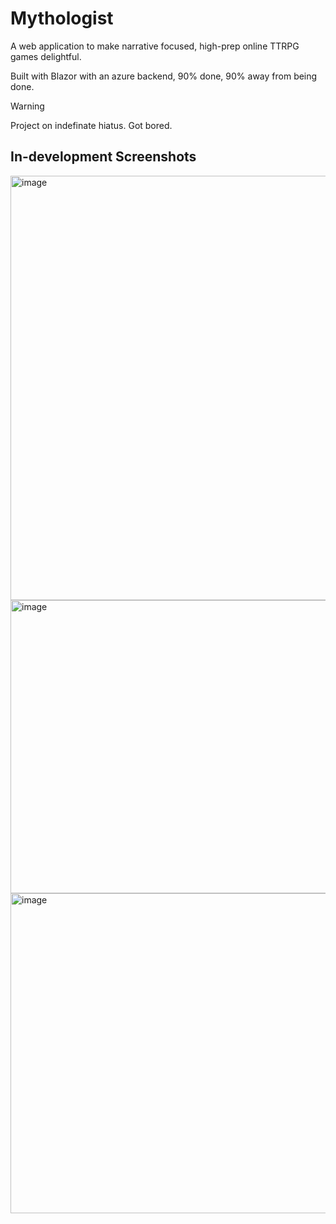 # Mythologist

A web application to make narrative focused, high-prep online TTRPG games delightful.

Built with Blazor with an azure backend, 90% done, 90% away from being done.

> [!WARNING]  
> Project on indefinate hiatus. Got bored.

## In-development Screenshots

<img width="719" height="679" alt="image" src="https://github.com/user-attachments/assets/aa396b80-b1d5-4040-a1ec-e3ec51ac9280" />

<img width="756" height="469" alt="image" src="https://github.com/user-attachments/assets/d19b7324-ba30-42a9-9ab5-0993095eab47" />

<img width="755" height="512" alt="image" src="https://github.com/user-attachments/assets/5ae0bcc6-a3e9-454a-b770-8bb50a8c7ed1" />
